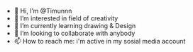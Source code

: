 - 👋 Hi, I’m @Timunnn
- 👀 I’m interested in field of creativity
- 🌱 I’m currently learning drawing & Design
- 💞️ I’m looking to collaborate with anybody
- 📫 How to reach me: i'm active in my sosial media account
